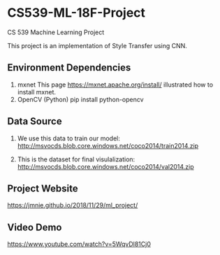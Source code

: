 # CS539-ML-18F-Project
CS 539 Machine Learning Project 

This project is an implementation of Style Transfer using CNN.

## Environment Dependencies
1. mxnet 
This page https://mxnet.apache.org/install/ illustrated how to install mxnet.
2. OpenCV (Python) 
pip install python-opencv

## Data Source
1. We use this data to train our model:        
    http://msvocds.blob.core.windows.net/coco2014/train2014.zip

2. This is the dataset for final visulalization:        
    http://msvocds.blob.core.windows.net/coco2014/val2014.zip

## Project Website
https://jmnie.github.io/2018/11/29/ml_project/

## Video Demo 
https://www.youtube.com/watch?v=5WqvDl81Cj0
